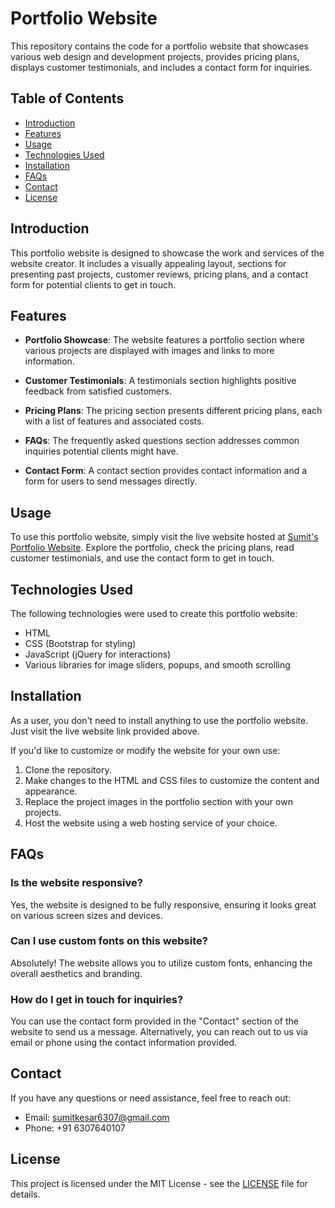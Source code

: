 # Portfolio Website

This repository contains the code for a portfolio website that showcases various web design and development projects, provides pricing plans, displays customer testimonials, and includes a contact form for inquiries.

## Table of Contents

- [Introduction](#introduction)
- [Features](#features)
- [Usage](#usage)
- [Technologies Used](#technologies-used)
- [Installation](#installation)
- [FAQs](#faqs)
- [Contact](#contact)
- [License](#license)

## Introduction

This portfolio website is designed to showcase the work and services of the website creator. It includes a visually appealing layout, sections for presenting past projects, customer reviews, pricing plans, and a contact form for potential clients to get in touch.

## Features

- **Portfolio Showcase**: The website features a portfolio section where various projects are displayed with images and links to more information.

- **Customer Testimonials**: A testimonials section highlights positive feedback from satisfied customers.

- **Pricing Plans**: The pricing section presents different pricing plans, each with a list of features and associated costs.

- **FAQs**: The frequently asked questions section addresses common inquiries potential clients might have.

- **Contact Form**: A contact section provides contact information and a form for users to send messages directly.

## Usage

To use this portfolio website, simply visit the live website hosted at [Sumit's Portfolio Website](https://Sumit-portfolio-new.netlify.app/). Explore the portfolio, check the pricing plans, read customer testimonials, and use the contact form to get in touch.

## Technologies Used

The following technologies were used to create this portfolio website:

- HTML
- CSS (Bootstrap for styling)
- JavaScript (jQuery for interactions)
- Various libraries for image sliders, popups, and smooth scrolling

## Installation

As a user, you don't need to install anything to use the portfolio website. Just visit the live website link provided above.

If you'd like to customize or modify the website for your own use:

1. Clone the repository.
2. Make changes to the HTML and CSS files to customize the content and appearance.
3. Replace the project images in the portfolio section with your own projects.
4. Host the website using a web hosting service of your choice.

## FAQs

### Is the website responsive?

Yes, the website is designed to be fully responsive, ensuring it looks great on various screen sizes and devices.

### Can I use custom fonts on this website?

Absolutely! The website allows you to utilize custom fonts, enhancing the overall aesthetics and branding.

### How do I get in touch for inquiries?

You can use the contact form provided in the "Contact" section of the website to send us a message. Alternatively, you can reach out to us via email or phone using the contact information provided.

## Contact

If you have any questions or need assistance, feel free to reach out:

- Email: sumitkesar6307@gmail.com
- Phone: +91 6307640107

## License

This project is licensed under the MIT License - see the [LICENSE](LICENSE) file for details.
